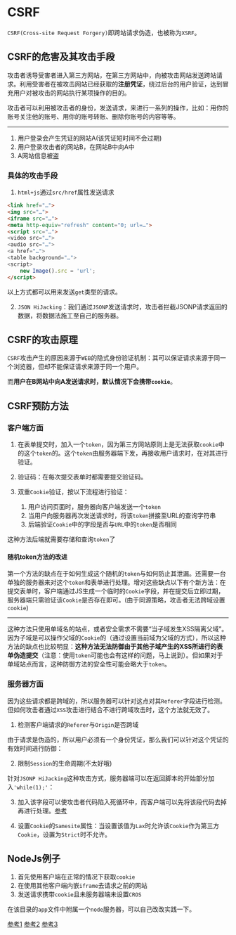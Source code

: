 # CSRF

`CSRF(Cross-site Request Forgery)`即跨站请求伪造，也被称为`XSRF`。

## CSRF的危害及其攻击手段

攻击者诱导受害者进入第三方网站，在第三方网站中，向被攻击网站发送跨站请求。利用受害者在被攻击网站已经获取的**注册凭证**，绕过后台的用户验证，达到冒充用户对被攻击的网站执行某项操作的目的。

攻击者可以利用被攻击者的身份，发送请求，来进行一系列的操作，比如：用你的账号关注他的账号、用你的账号转账、删除你账号的内容等等。

___

1. 用户登录会产生凭证的网站A(该凭证短时间不会过期)
2. 用户登录攻击者的网站B，在网站B中向A中
3. A网站信息被盗

### 具体的攻击手段

1. `html+js`通过`src/href`属性发送请求

```html
<link href="…">
<img src="…">
<iframe src="…">
<meta http-equiv="refresh" content="0; url=…">
<script src="…">
<video src="…">
<audio src="…">
<a href="…">
<table background="…">
<script>
    new Image().src = 'url';
</script>
```

以上方式都可以用来发送`get`类型的请求。

2. `JSON HiJacking`：我们通过`JSONP`发送请求时，攻击者拦截JSONP请求返回的数据，将数据法施工至自己的服务器。

## CSRF的攻击原理

`CSRF`攻击产生的原因来源于`WEB`的隐式身份验证机制：其可以保证请求来源于同一个浏览器，但却不能保证请求来源于同一个用户。

而**用户在B网站中向A发送请求时，默认情况下会携带`cookie`**。

## CSRF预防方法

### 客户端方面

1. 在表单提交时，加入一个`token`，因为第三方网站原则上是无法获取`cookie`中的这个`token`的。这个`token`由服务器端下发，再接收用户请求时，在对其进行验证。

2. 验证码：在每次提交表单时都需要提交验证码。

3. 双重`Cookie`验证，按以下流程进行验证：
   1. 用户访问页面时，服务器向客户端发送一个`token`
   2. 当用户向服务器再次发送请求时，将该`token`拼接至URL的查询字符串
   3. 后端验证`Cookie`中的字段是否与`URL`中的`token`是否相同

这种方法后端就需要存储和查询`token`了

#### 随机token方法的改进

第一个方法的缺点在于如何生成这个随机的`token`与如何防止其泄漏。还需要一台单独的服务器来对这个`token`和表单进行处理。增对这些缺点以下有个新方法：在提交表单时，客户端通过JS生成一个临时的`Cookie`字段，并在提交后立即过期，服务器端只需验证该`Cookie`是否存在即可。(由于同源策略，攻击者无法跨域设置`cookie`)
___

这种方法只使用单域名的站点，或者安全需求不需要“当子域发生XSS隔离父域”。因为子域是可以操作父域的`Cookie`的（通过设置当前域为父域的方式），所以这种方法的缺点也比较明显：**这种方法无法防御由于其他子域产生的XSS所进行的表单伪造提交**（注意：使用`token`可能也会有这样的问题，马上说到）。但如果对于单域站点而言，这种防御方法的安全性可能会略大于`token`。

### 服务器方面

因为这些请求都是跨域的，所以服务器可以针对这点对其`Referer`字段进行检测。但如何攻击者通过`XSS`攻击进行结合不进行跨域攻击时，这个方法就无效了。

1. 检测客户端请求的`Referer`与`Origin`是否跨域

由于请求是伪造的，所以用户必须有一个身份凭证，那么我们可以针对这个凭证的有效时间进行防御：

2. 限制`Session`的生命周期(不太好哦)

针对`JSONP HiJacking`这种攻击方式，服务器端可以在返回脚本的开始部分加入`'while(1);'`：

3. 加入该字段可以使攻击者代码陷入死循环中，而客户端可以先将该段代码去掉再进行处理。[参考](https://stackoverflow.com/questions/2669690/why-does-google-prepend-while1-to-their-json-responses)

4. 设置`Cookie`的`Samesite`属性：当设置该值为`Lax`时允许该`Cookie`作为第三方`Cookie`，设置为`Strict`时不允许。

## NodeJs例子

1. 首先使用客户端在正常的情况下获取`cookie`
2. 在使用其他客户端内嵌`iframe`去请求之前的网站
3. 发送请求携带`cookie`且未服务器端未设置`CROS`

在该目录的`app`文件中附属一个`node`服务器，可以自己改改实践一下。

[参考1](https://juejin.im/post/5aa11982f265da23a1417935#heading-6)
[参考2](https://www.cnblogs.com/hyddd/archive/2009/04/09/1432744.html)
[参考3](https://juejin.im/post/5bc009996fb9a05d0a055192#heading-24)